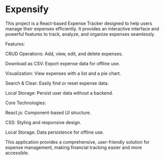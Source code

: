 # Expensify
This project is a React-based Expense Tracker designed to help users manage their expenses efficiently. It provides an interactive interface and powerful features to track, analyze, and organize expenses seamlessly.

Features:

CRUD Operations: Add, view, edit, and delete expenses.

Download as CSV: Export expense data for offline use.

Visualization: View expenses with a list and a pie chart.

Search & Clear: Easily find or reset expense data.

Local Storage: Persist user data without a backend.

Core Technologies:

React.js: Component-based UI structure.

CSS: Styling and responsive design.

Local Storage: Data persistence for offline use.

This application provides a comprehensive, user-friendly solution for expense management, making financial tracking easier and more accessible.
